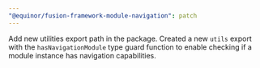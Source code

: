 ```yaml
---
"@equinor/fusion-framework-module-navigation": patch
---
```


Add new utilities export path in the package. Created a new `utils` export with the `hasNavigationModule` type guard function to enable checking if a module instance has navigation capabilities.
